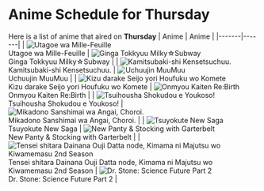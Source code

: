 # Anime Schedule for Thursday
Here is a list of anime that aired on **Thursday** 
| Anime | Anime |
|-------|-------|
| ![Utagoe wa Mille-Feuille](https://cdn.myanimelist.net/images/anime/1866/150935.webp)<br>Utagoe wa Mille-Feuille | ![Ginga Tokkyuu Milky☆Subway](https://cdn.myanimelist.net/images/anime/1464/150712.webp)<br>Ginga Tokkyuu Milky☆Subway |
| ![Kamitsubaki-shi Kensetsuchuu.](https://cdn.myanimelist.net/images/anime/1967/148714.webp)<br>Kamitsubaki-shi Kensetsuchuu. | ![Uchuujin MuuMuu](https://cdn.myanimelist.net/images/anime/1979/148096.webp)<br>Uchuujin MuuMuu |
| ![Kizu darake Seijo yori Houfuku wo Komete](https://cdn.myanimelist.net/images/anime/1546/145782.webp)<br>Kizu darake Seijo yori Houfuku wo Komete | ![Onmyou Kaiten Re:Birth](https://cdn.myanimelist.net/images/anime/1933/150503.webp)<br>Onmyou Kaiten Re:Birth |
| ![Tsuihousha Shokudou e Youkoso!](https://cdn.myanimelist.net/images/anime/1313/149355.webp)<br>Tsuihousha Shokudou e Youkoso! | ![Mikadono Sanshimai wa Angai, Choroi.](https://cdn.myanimelist.net/images/anime/1949/150965.webp)<br>Mikadono Sanshimai wa Angai, Choroi. |
| ![Tsuyokute New Saga](https://cdn.myanimelist.net/images/anime/1170/147753.webp)<br>Tsuyokute New Saga | ![New Panty & Stocking with Garterbelt](https://cdn.myanimelist.net/images/anime/1180/150596.webp)<br>New Panty & Stocking with Garterbelt |
| ![Tensei shitara Dainana Ouji Datta node, Kimama ni Majutsu wo Kiwamemasu 2nd Season](https://cdn.myanimelist.net/images/anime/1154/149614.webp)<br>Tensei shitara Dainana Ouji Datta node, Kimama ni Majutsu wo Kiwamemasu 2nd Season | ![Dr. Stone: Science Future Part 2](https://cdn.myanimelist.net/images/anime/1335/148849.webp)<br>Dr. Stone: Science Future Part 2 |
